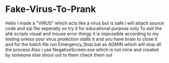 # Fake-Virus-To-Prank
Hello I made a "VIRUS" which acts like a virus but is safe i will attach source code and zip file seperatly so try it for educational purpose only
To exit the ahk scripts visual and mouse error thingy it is impossible according to my testing unless your virus protection stalls it and you have brain to close it and for the batch file run Emergency_Stop.bat as ADMIN which will stop all the process Also i use NegativeScreen.exe which is not mine and created by someone else shout out to them check them out
